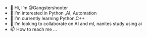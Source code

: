 - 👋 Hi, I’m @Gangstershooter
- 👀 I’m interested in Python ,AI, Automation
- 🌱 I’m currently learning Python,C++
- 💞️ I’m looking to collaborate on  AI and ml, nanites study using ai
- 📫 How to reach me ...

<!---
Gangstershooter/Gangstershooter is a ✨ special ✨ repository because its `README.md` (this file) appears on your GitHub profile.
You can click the Preview link to take a look at your changes.
--->
